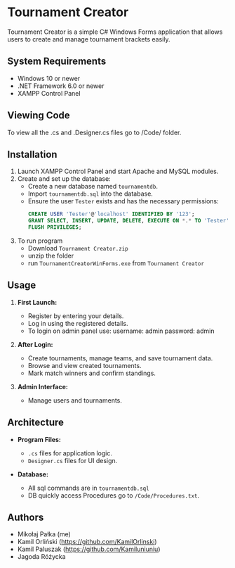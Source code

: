 # Tournament Creator

Tournament Creator is a simple C# Windows Forms application that allows users to create and manage tournament brackets easily.

## System Requirements

- Windows 10 or newer
- .NET Framework 6.0 or newer
- XAMPP Control Panel

## Viewing Code

   To view all the .cs and .Designer.cs files go to /Code/ folder.
   
## Installation

1. Launch XAMPP Control Panel and start Apache and MySQL modules.
2. Create and set up the database:
   - Create a new database named `tournamentdb`.
   - Import `tournamentdb.sql` into the database.
   - Ensure the user `Tester` exists and has the necessary permissions:
     ```sql
     CREATE USER 'Tester'@'localhost' IDENTIFIED BY '123';
     GRANT SELECT, INSERT, UPDATE, DELETE, EXECUTE ON *.* TO 'Tester'@'localhost';
     FLUSH PRIVILEGES;
     ```
3. To run program
   - Download `Tournament Creator.zip`
   - unzip the folder
   - run `TournamentCreatorWinForms.exe` from `Tournament Creator`
  

     
## Usage

1. **First Launch:**
   - Register by entering your details.
   - Log in using the registered details.
   - To login on admin panel use:
       username: admin
       password: admin

2. **After Login:**
   - Create tournaments, manage teams, and save tournament data.
   - Browse and view created tournaments.
   - Mark match winners and confirm standings.

3. **Admin Interface:**
   - Manage users and tournaments.

## Architecture

- **Program Files:**
  - `.cs` files for application logic.
  - `Designer.cs` files for UI design.

- **Database:**
  - All sql commands are in `tournamentdb.sql`
  - DB quickly access Procedures go to `/Code/Procedures.txt`.
 
## Authors
- Mikołaj Pałka (me)
- Kamil Orliński (https://github.com/KamilOrlinski)
- Kamil Paluszak (https://github.com/Kamiluniuniu)
- Jagoda Różycka


